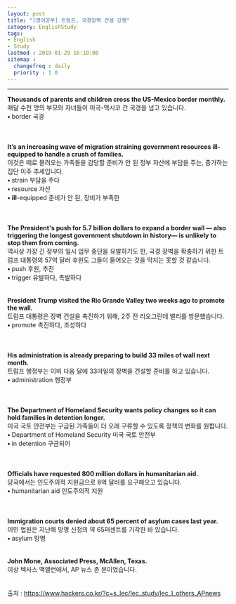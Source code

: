 ```yaml
---
layout: post
title: "[영어공부] 트럼프, 국경장벽 건설 강행"
category: EnglishStudy
tags:
- English
- Study
lastmod : 2019-01-29 16:10:00
sitemap :
  changefreq : daily
  priority : 1.0
---
```


***

<!--미리보기-->
<span class="style1"><strong>Thousands of parents and children cross the US-Mexico border monthly.<br>
</strong></span>매달 수천 명의 부모와 자녀들이 미국-멕시코 간 국경을 넘고 있습니다.<span class="style9"><br>
</span> <span class="style15"><strong class="style15">• </strong>border  국경</span><span class="style15"><br>
</span><br><span class="style15"><br></span><br>
<span class="style1"><strong>It’s an increasing wave of migration straining government resources  ill-equipped to handle a crush of families.<br>
</strong></span>이것은 떼로 몰려오는 가족들을 감당할 준비가 안 된 정부 자산에 부담을 주는, 증가하는  집단 이주 추세입니다.<span class="style9"><br>
</span> <span class="style15"><strong class="style15">• </strong>strain  부담을 주다<br>
<strong class="style15">• </strong>resource  자산</span><span class="style9"><br>
</span> <span class="style15"><strong class="style15">• ill</strong>-equipped 준비가 안 된, 장비가 부족한<br>
</span><br><span class="style15"><br></span><br>
<span class="style1"><strong>The President's push for 5.7 billion dollars to expand a border wall —  also triggering the longest government shutdown in history— is unlikely to stop  them from coming.<br>
</strong></span>역사상 가장 긴 정부의 일시 업무 중단을 유발하기도 한, 국경 장벽을 확충하기 위한 트럼프  대통령의 57억 달러 후원도 그들이 들어오는 것을 막지는 못할 것 같습니다.<span class="style9"><br>
</span> <span class="style15"><strong class="style15">• </strong>push 후원, 추진<br>
<strong class="style15">• </strong>trigger 유발하다, 촉발하다</span><br><span class="style15"><br></span><br>
<span class="style1"><strong>President Trump visited the Rio Grande Valley two weeks ago to promote  the wall.<br>
</strong></span>트럼프 대통령은 장벽 건설을 촉진하기 위해, 2주 전 리오그란데 밸리를 방문했습니다.<span class="style9"><br>
</span> <span class="style15"><strong class="style15">• </strong>promote 촉진하다, 조성하다<br>
</span><br><span class="style15"><br></span><br>
<span class="style1"><strong>His administration is already preparing to build 33 miles of wall next  month.<br>
</strong></span>트럼프 행정부는 이미 다음 달에 33마일의 장벽을 건설할 준비를 하고 있습니다.<span class="style9"><br>
</span> <span class="style15"><strong class="style15">• </strong>administration 행정부<br>
</span><br><span class="style15"><br></span><br>
<span class="style1"><strong>The Department of Homeland Security wants policy changes so it can hold  families in detention longer.<br>
</strong></span>미국 국토 안전부는 구금된 가족들이 더 오래 구류할 수 있도록 정책의 변화를 원합니다.<span class="style9"><br>
</span> <span class="style15"><strong class="style15">• </strong>Department of Homeland Security 미국 국토 안전부<br>
<strong class="style15">• </strong>in detention 구금되어</span><span class="style9"><br>
</span><br><span class="style15"><br></span><br>
<span class="style1"><strong>Officials have requested 800 million dollars in humanitarian aid.<br>
</strong></span>당국에서는 인도주의적 지원금으로 8억 달러를 요구해오고 있습니다.<span class="style9"><br>
</span> <span class="style15"><strong class="style15">• </strong>humanitarian aid 인도주의적 지원<br>
</span><br><span class="style15"><br></span><br>
<span class="style1"><strong>Immigration courts denied about 65 percent of asylum cases last year.<br>
</strong></span>이민 법원은 지난해 망명 신청의 약 65퍼센트를 기각한 바 있습니다.<span class="style9"><br>
</span> <span class="style15"><strong class="style15">• </strong>asylum 망명</span><br><span class="style15"><br></span><br>
<span class="style1"><strong>John Mone, Associated Press, McAllen, Texas.<br>
</strong></span>이상 텍사스 맥앨런에서, AP 뉴스 존 몬이었습니다.<br>
<span class="style9"><br>
</span><br>
출처 : https://www.hackers.co.kr/?c=s_lec/lec_study/lec_I_others_APnews
